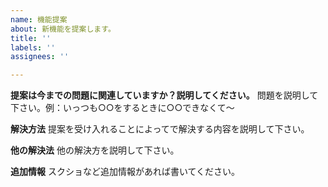 ```yaml
---
name: 機能提案
about: 新機能を提案します。
title: ''
labels: ''
assignees: ''

---
```


<!--
────機能提案をする前に────
1. 同じ提案があるか確認してください。Closedも忘れずに。
2. ヘルプをよく読んでください。
3. 実現可能そうなものを書いてください。
───────────────────────
-->

**提案は今までの問題に関連していますか？説明してください。**
問題を説明して下さい。例：いっつも○○をするときに○○できなくて～

**解決方法**
提案を受け入れることによってで解決する内容を説明して下さい。

**他の解決法**
他の解決方を説明して下さい。

**追加情報**
スクショなど追加情報があれば書いてください。
